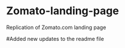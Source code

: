 # Zomato-landing-page
Replication of Zomato.com landing page

#Added new updates to the readme file
